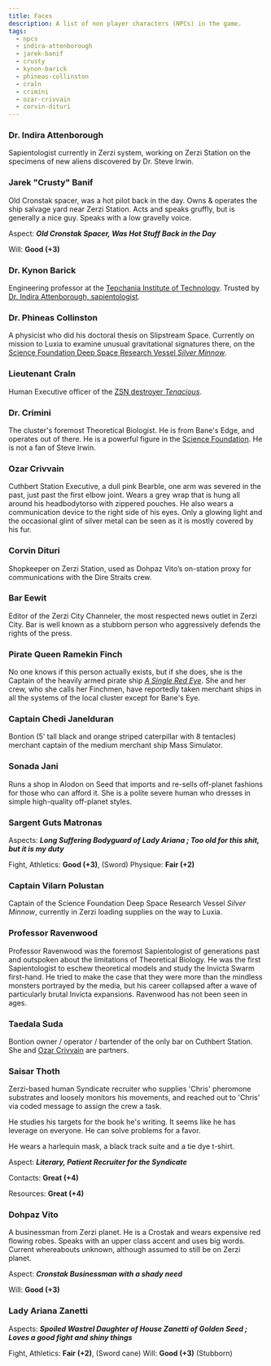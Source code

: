 ```yaml
---
title: Faces
description: A list of non player characters (NPCs) in the game.
tags: 
  - npcs
  - indira-attenborough
  - jarek-banif
  - crusty
  - kynon-barick
  - phineas-collinston
  - craln
  - crimini
  - ozar-crivvain
  - corvin-dituri
---
```


### Dr. Indira Attenborough

Sapientologist currently in Zerzi system, working on Zerzi Station on
the specimens of new aliens discovered by Dr. Steve Irwin.

### Jarek "Crusty" Banif

Old Cronstak spacer, was a hot pilot back in the day. Owns & operates
the ship salvage yard near Zerzi Station. Acts and speaks gruffly, but
is generally a nice guy. Speaks with a low gravelly voice.

Aspect: ***Old Cronstak Spacer, Was Hot Stuff Back in the Day***

Will: **Good (+3)**

### Dr. Kynon Barick

Engineering professor at the [Tepchania Institute of Technology](factions#tepchania-institute-of-technology). Trusted
by [Dr. Indira Attenborough, sapientologist](faces#dr-indira-attenborough).

### Dr. Phineas Collinston

A physicist who did his doctoral thesis on Slipstream Space. Currently
on mission to Luxia to examine unusual gravitational signatures there,
on the [Science Foundation Deep Space Research Vessel *Silver Minnow*](ships#science-foundation-deep-space-research-vessel-silver-minnow).

### Lieutenant Craln

Human Executive officer of the [ZSN destroyer *Tenacious*](ships#zerzi-space-navy-destroyer-tenacious).

### Dr. Crimini

The cluster's foremost Theoretical Biologist. He is from Bane's Edge,
and operates out of there. He is a powerful figure in the [Science
Foundation](factions#science-foundation). He is not a fan of Steve Irwin.

### Ozar Crivvain

Cuthbert Station Executive, a dull pink Bearble, one arm was severed in
the past, just past the first elbow joint. Wears a grey wrap that is
hung all around his headbodytorso with zippered pouches. He also wears a
communication device to the right side of his eyes. Only a glowing light
and the occasional glint of silver metal can be seen as it is mostly
covered by his fur.

### Corvin Dituri

Shopkeeper on Zerzi Station, used as Dohpaz Vito’s on-station proxy for communications with the Dire Straits crew.

### Bar Eewit

Editor of the Zerzi City Channeler, the most respected news outlet in Zerzi City. Bar is well known as a stubborn person who aggressively defends the rights of the press.

### Pirate Queen Ramekin Finch

No one knows if this person actually exists, but if she does, she is the
Captain of the heavily armed pirate ship [*A Single Red Eye*](ships#a-single-red-eye). She and her
crew, who she calls her Finchmen, have reportedly taken merchant ships
in all the systems of the local cluster except for Bane's Eye.

### Captain Chedi Janelduran

Bontion (5’ tall black and orange striped caterpillar with 8 tentacles) merchant captain of the medium merchant ship Mass Simulator.

### Sonada Jani

Runs a shop in Alodon on Seed that imports and re-sells off-planet fashions for those who can afford it. She is a polite
severe human who dresses in simple high-quality off-planet styles.

### Sargent Guts Matronas

Aspects: **_Long Suffering Bodyguard of Lady Ariana ; Too old for this shit, but it is my duty_**

Fight, Athletics: **Good (+3)**, (Sword)
Physique: **Fair (+2)**

### Captain Vilarn Polustan

Captain of the Science Foundation Deep Space Research Vessel *Silver
Minnow*, currently in Zerzi loading supplies on the way to Luxia.

### Professor Ravenwood

Professor Ravenwood was the foremost Sapientologist of generations past
and outspoken about the limitations of Theoretical Biology. He was the
first Sapientologist to eschew theoretical models and study the Invicta
Swarm first-hand. He tried to make the case that they were more than the
mindless monsters portrayed by the media, but his career collapsed after
a wave of particularly brutal Invicta expansions. Ravenwood has not been
seen in ages.

### Taedala Suda

Bontion owner / operator / bartender of the only bar on Cuthbert
Station. She and [Ozar Crivvain](#ozar-crivvain) are partners.

### Saisar Thoth

Zerzi-based human Syndicate recruiter who supplies 'Chris' pheromone
substrates and loosely monitors his movements, and reached out to
'Chris' via coded message to assign the crew a task.

He studies his targets for the book he's writing. It seems like he has
leverage on everyone. He can solve problems for a favor.

He wears a harlequin mask, a black track suite and a tie dye t-shirt.

Aspect: ***Literary, Patient Recruiter for the Syndicate***

Contacts: **Great (+4)**

Resources: **Great (+4)**

### Dohpaz Vito

A businessman from Zerzi planet. He is a Crostak and wears expensive red
flowing robes. Speaks with an upper class accent and uses big words.
Current whereabouts unknown, although assumed to still be on Zerzi
planet.

Aspect: ***Cronstak Businessman with a shady need***

Will: **Good (+3)**

### Lady Ariana Zanetti
Aspects: **_Spoiled Wastrel Daughter of House Zanetti of Golden Seed ; Loves a good fight and shiny things_**

Fight, Athletics: **Fair (+2)**, (Sword cane)
Will: **Good (+3)** (Stubborn)
